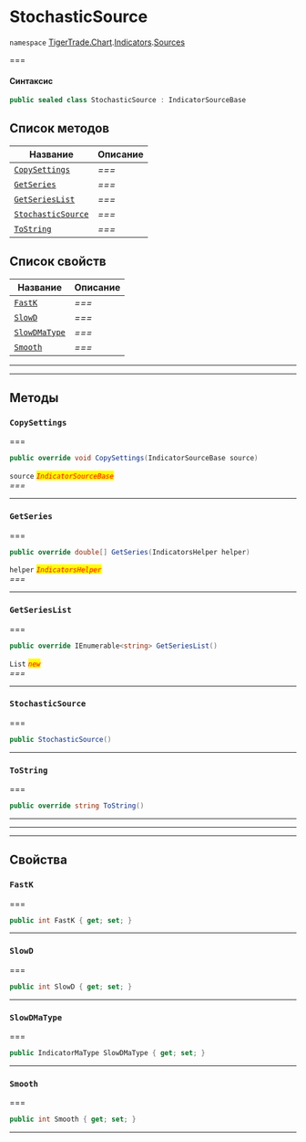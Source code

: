 # StochasticSource

`namespace` [TigerTrade.Chart](../../../../).[Indicators](../).[Sources](./)

\===

#### Синтаксис

```csharp
public sealed class StochasticSource : IndicatorSourceBase
```

## Список методов

| Название                                                             | Описание |
| -------------------------------------------------------------------- | -------- |
| [`CopySettings`](stochasticsource.cs.md#method-copysettings)         | _===_    |
| [`GetSeries`](stochasticsource.cs.md#method-getseries)               | _===_    |
| [`GetSeriesList`](stochasticsource.cs.md#method-getserieslist)       | _===_    |
| [`StochasticSource`](stochasticsource.cs.md#method-stochasticsource) | _===_    |
| [`ToString`](stochasticsource.cs.md#method-tostring)                 | _===_    |

## Список свойств

| Название                                                     | Описание |
| ------------------------------------------------------------ | -------- |
| [`FastK`](stochasticsource.cs.md#property-fastk)             | _===_    |
| [`SlowD`](stochasticsource.cs.md#property-slowd)             | _===_    |
| [`SlowDMaType`](stochasticsource.cs.md#property-slowdmatype) | _===_    |
| [`Smooth`](stochasticsource.cs.md#property-smooth)           | _===_    |

***

***

## Методы

### `CopySettings` <a href="#method-copysettings" id="method-copysettings"></a>

\===

```csharp
public override void CopySettings(IndicatorSourceBase source)
```

`source` _<mark style="color:red;">`IndicatorSourceBase`</mark>_\
_===_

***

### `GetSeries` <a href="#method-getseries" id="method-getseries"></a>

\===

```csharp
public override double[] GetSeries(IndicatorsHelper helper)
```

`helper` _<mark style="color:red;">`IndicatorsHelper`</mark>_\
_===_

***

### `GetSeriesList` <a href="#method-getserieslist" id="method-getserieslist"></a>

\===

```csharp
public override IEnumerable<string> GetSeriesList()
```

`List` _<mark style="color:red;">`new`</mark>_\
_===_

***

### `StochasticSource` <a href="#method-stochasticsource" id="method-stochasticsource"></a>

\===

```csharp
public StochasticSource()
```

***

### `ToString` <a href="#method-tostring" id="method-tostring"></a>

\===

```csharp
public override string ToString()
```

***

***

***

## Свойства

### `FastK` <a href="#property-fastk" id="property-fastk"></a>

\===

```csharp
public int FastK { get; set; }
```

***

### `SlowD` <a href="#property-slowd" id="property-slowd"></a>

\===

```csharp
public int SlowD { get; set; }
```

***

### `SlowDMaType` <a href="#property-slowdmatype" id="property-slowdmatype"></a>

\===

```csharp
public IndicatorMaType SlowDMaType { get; set; }
```

***

### `Smooth` <a href="#property-smooth" id="property-smooth"></a>

\===

```csharp
public int Smooth { get; set; }
```

***

